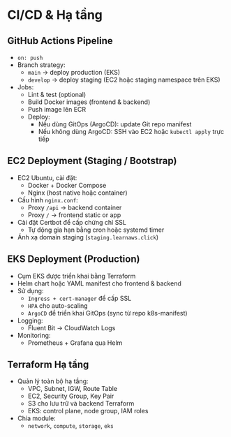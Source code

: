 # CI/CD & Hạ tầng

## GitHub Actions Pipeline
- `on: push`
- Branch strategy:
  - `main` → deploy production (EKS)
  - `develop` → deploy staging (EC2 hoặc staging namespace trên EKS)
- Jobs:
  - Lint & test (optional)
  - Build Docker images (frontend & backend)
  - Push image lên ECR
  - Deploy:
    - Nếu dùng GitOps (ArgoCD): update Git repo manifest
    - Nếu không dùng ArgoCD: SSH vào EC2 hoặc `kubectl apply` trực tiếp

## EC2 Deployment (Staging / Bootstrap)
- EC2 Ubuntu, cài đặt:
  - Docker + Docker Compose
  - Nginx (host native hoặc container)
- Cấu hình `nginx.conf`:
  - Proxy `/api` → backend container
  - Proxy `/` → frontend static or app
- Cài đặt Certbot để cấp chứng chỉ SSL
  - Tự động gia hạn bằng cron hoặc systemd timer
- Ánh xạ domain staging (`staging.learnaws.click`)

## EKS Deployment (Production)
- Cụm EKS được triển khai bằng Terraform
- Helm chart hoặc YAML manifest cho frontend & backend
- Sử dụng:
  - `Ingress + cert-manager` để cấp SSL
  - `HPA` cho auto-scaling
  - `ArgoCD` để triển khai GitOps (sync từ repo k8s-manifest)
- Logging:
  - Fluent Bit → CloudWatch Logs
- Monitoring:
  - Prometheus + Grafana qua Helm

## Terraform Hạ tầng
- Quản lý toàn bộ hạ tầng:
  - VPC, Subnet, IGW, Route Table
  - EC2, Security Group, Key Pair
  - S3 cho lưu trữ và backend Terraform
  - EKS: control plane, node group, IAM roles
- Chia module:
  - `network`, `compute`, `storage`, `eks`